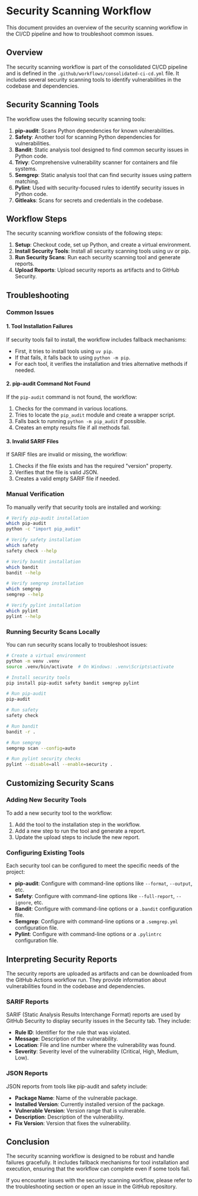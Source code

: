 # Security Scanning Workflow

This document provides an overview of the security scanning workflow in the CI/CD pipeline and how to troubleshoot common issues.

## Overview

The security scanning workflow is part of the consolidated CI/CD pipeline and is defined in the `.github/workflows/consolidated-ci-cd.yml` file. It includes several security scanning tools to identify vulnerabilities in the codebase and dependencies.

## Security Scanning Tools

The workflow uses the following security scanning tools:

1. **pip-audit**: Scans Python dependencies for known vulnerabilities.
2. **Safety**: Another tool for scanning Python dependencies for vulnerabilities.
3. **Bandit**: Static analysis tool designed to find common security issues in Python code.
4. **Trivy**: Comprehensive vulnerability scanner for containers and file systems.
5. **Semgrep**: Static analysis tool that can find security issues using pattern matching.
6. **Pylint**: Used with security-focused rules to identify security issues in Python code.
7. **Gitleaks**: Scans for secrets and credentials in the codebase.

## Workflow Steps

The security scanning workflow consists of the following steps:

1. **Setup**: Checkout code, set up Python, and create a virtual environment.
2. **Install Security Tools**: Install all security scanning tools using uv or pip.
3. **Run Security Scans**: Run each security scanning tool and generate reports.
4. **Upload Reports**: Upload security reports as artifacts and to GitHub Security.

## Troubleshooting

### Common Issues

#### 1. Tool Installation Failures

If security tools fail to install, the workflow includes fallback mechanisms:

- First, it tries to install tools using `uv pip`.
- If that fails, it falls back to using `python -m pip`.
- For each tool, it verifies the installation and tries alternative methods if needed.

#### 2. pip-audit Command Not Found

If the `pip-audit` command is not found, the workflow:

1. Checks for the command in various locations.
2. Tries to locate the `pip_audit` module and create a wrapper script.
3. Falls back to running `python -m pip_audit` if possible.
4. Creates an empty results file if all methods fail.

#### 3. Invalid SARIF Files

If SARIF files are invalid or missing, the workflow:

1. Checks if the file exists and has the required "version" property.
2. Verifies that the file is valid JSON.
3. Creates a valid empty SARIF file if needed.

### Manual Verification

To manually verify that security tools are installed and working:

```bash
# Verify pip-audit installation
which pip-audit
python -c "import pip_audit"

# Verify safety installation
which safety
safety check --help

# Verify bandit installation
which bandit
bandit --help

# Verify semgrep installation
which semgrep
semgrep --help

# Verify pylint installation
which pylint
pylint --help
```

### Running Security Scans Locally

You can run security scans locally to troubleshoot issues:

```bash
# Create a virtual environment
python -m venv .venv
source .venv/bin/activate  # On Windows: .venv\Scripts\activate

# Install security tools
pip install pip-audit safety bandit semgrep pylint

# Run pip-audit
pip-audit

# Run safety
safety check

# Run bandit
bandit -r .

# Run semgrep
semgrep scan --config=auto

# Run pylint security checks
pylint --disable=all --enable=security .
```

## Customizing Security Scans

### Adding New Security Tools

To add a new security tool to the workflow:

1. Add the tool to the installation step in the workflow.
2. Add a new step to run the tool and generate a report.
3. Update the upload steps to include the new report.

### Configuring Existing Tools

Each security tool can be configured to meet the specific needs of the project:

- **pip-audit**: Configure with command-line options like `--format`, `--output`, etc.
- **Safety**: Configure with command-line options like `--full-report`, `--ignore`, etc.
- **Bandit**: Configure with command-line options or a `.bandit` configuration file.
- **Semgrep**: Configure with command-line options or a `.semgrep.yml` configuration file.
- **Pylint**: Configure with command-line options or a `.pylintrc` configuration file.

## Interpreting Security Reports

The security reports are uploaded as artifacts and can be downloaded from the GitHub Actions workflow run. They provide information about vulnerabilities found in the codebase and dependencies.

### SARIF Reports

SARIF (Static Analysis Results Interchange Format) reports are used by GitHub Security to display security issues in the Security tab. They include:

- **Rule ID**: Identifier for the rule that was violated.
- **Message**: Description of the vulnerability.
- **Location**: File and line number where the vulnerability was found.
- **Severity**: Severity level of the vulnerability (Critical, High, Medium, Low).

### JSON Reports

JSON reports from tools like pip-audit and safety include:

- **Package Name**: Name of the vulnerable package.
- **Installed Version**: Currently installed version of the package.
- **Vulnerable Version**: Version range that is vulnerable.
- **Description**: Description of the vulnerability.
- **Fix Version**: Version that fixes the vulnerability.

## Conclusion

The security scanning workflow is designed to be robust and handle failures gracefully. It includes fallback mechanisms for tool installation and execution, ensuring that the workflow can complete even if some tools fail.

If you encounter issues with the security scanning workflow, please refer to the troubleshooting section or open an issue in the GitHub repository.
